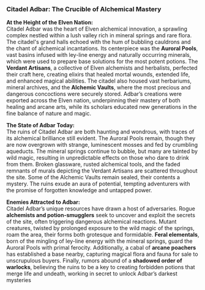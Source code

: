### Citadel Adbar: The Crucible of Alchemical Mastery

**At the Height of the Elven Nation:**  
Citadel Adbar was the heart of Elven alchemical innovation, a sprawling complex nestled within a lush valley rich in mineral springs and rare flora. The citadel's grand halls echoed with the hum of bubbling cauldrons and the chant of alchemical incantations. Its centerpiece was the **Auroral Pools**, vast basins infused with ley-line energy and naturally occurring minerals, which were used to prepare base solutions for the most potent potions. The **Verdant Artisans**, a collective of Elven alchemists and herbalists, perfected their craft here, creating elixirs that healed mortal wounds, extended life, and enhanced magical abilities. The citadel also housed vast herbariums, mineral archives, and the **Alchemic Vaults**, where the most precious and dangerous concoctions were securely stored. Adbar’s creations were exported across the Elven nation, underpinning their mastery of both healing and arcane arts, while its scholars educated new generations in the fine balance of nature and magic.

**The State of Adbar Today:**  
The ruins of Citadel Adbar are both haunting and wondrous, with traces of its alchemical brilliance still evident. The Auroral Pools remain, though they are now overgrown with strange, luminescent mosses and fed by crumbling aqueducts. The mineral springs continue to bubble, but many are tainted by wild magic, resulting in unpredictable effects on those who dare to drink from them. Broken glassware, rusted alchemical tools, and the faded remnants of murals depicting the Verdant Artisans are scattered throughout the site. Some of the Alchemic Vaults remain sealed, their contents a mystery. The ruins exude an aura of potential, tempting adventurers with the promise of forgotten knowledge and untapped power.

**Enemies Attracted to Adbar:**  
Citadel Adbar’s unique resources have drawn a host of adversaries. Rogue **alchemists and potion-smugglers** seek to uncover and exploit the secrets of the site, often triggering dangerous alchemical reactions. Mutant creatures, twisted by prolonged exposure to the wild magic of the springs, roam the area, their forms both grotesque and formidable. **Feral elementals**, born of the mingling of ley-line energy with the mineral springs, guard the Auroral Pools with primal ferocity. Additionally, a cabal of **arcane poachers** has established a base nearby, capturing magical flora and fauna for sale to unscrupulous buyers. Finally, rumors abound of a **shadowed order of warlocks**, believing the ruins to be a key to creating forbidden potions that merge life and undeath, working in secret to unlock Adbar’s darkest mysteries